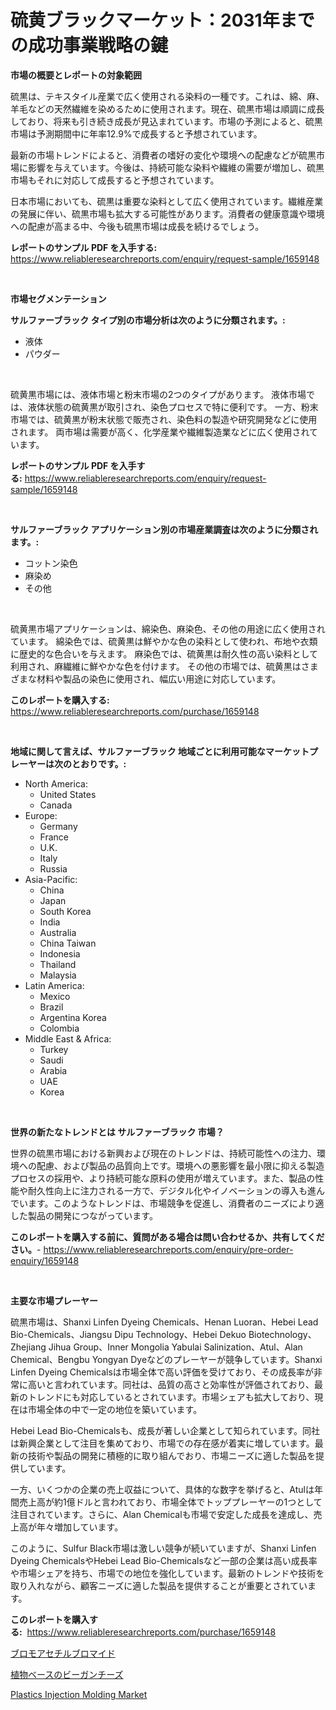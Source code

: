 <p><h1>硫黄ブラックマーケット：2031年までの成功事業戦略の鍵</h1></p><p><strong>市場の概要とレポートの対象範囲</strong></p>
<p><p>硫黒は、テキスタイル産業で広く使用される染料の一種です。これは、綿、麻、羊毛などの天然繊維を染めるために使用されます。現在、硫黒市場は順調に成長しており、将来も引き続き成長が見込まれています。市場の予測によると、硫黒市場は予測期間中に年率12.9%で成長すると予想されています。</p><p>最新の市場トレンドによると、消費者の嗜好の変化や環境への配慮などが硫黒市場に影響を与えています。今後は、持続可能な染料や繊維の需要が増加し、硫黒市場もそれに対応して成長すると予想されています。</p><p>日本市場においても、硫黒は重要な染料として広く使用されています。繊維産業の発展に伴い、硫黒市場も拡大する可能性があります。消費者の健康意識や環境への配慮が高まる中、今後も硫黒市場は成長を続けるでしょう。</p></p>
<p><strong>レポートのサンプル PDF を入手する:</strong> <a href="https://www.reliableresearchreports.com/enquiry/request-sample/1659148">https://www.reliableresearchreports.com/enquiry/request-sample/1659148</a></p>
<p>&nbsp;</p>
<p><strong>市場セグメンテーション</strong></p>
<p><strong>サルファーブラック タイプ別の市場分析は次のように分類されます。:</strong></p>
<p><ul><li>液体</li><li>パウダー</li></ul></p>
<p>&nbsp;</p>
<p><p>硫黄黒市場には、液体市場と粉末市場の2つのタイプがあります。 液体市場では、液体状態の硫黄黒が取引され、染色プロセスで特に便利です。 一方、粉末市場では、硫黄黒が粉末状態で販売され、染色料の製造や研究開発などに使用されます。 両市場は需要が高く、化学産業や繊維製造業などに広く使用されています。</p></p>
<p><strong>レポートのサンプル PDF を入手する:</strong>&nbsp;<a href="https://www.reliableresearchreports.com/enquiry/request-sample/1659148">https://www.reliableresearchreports.com/enquiry/request-sample/1659148</a></p>
<p>&nbsp;</p>
<p><strong> サルファーブラック アプリケーション別の市場産業調査は次のように分類されます。:</strong></p>
<p><ul><li>コットン染色</li><li>麻染め</li><li>その他</li></ul></p>
<p>&nbsp;</p>
<p><p>硫黄黒市場アプリケーションは、綿染色、麻染色、その他の用途に広く使用されています。 綿染色では、硫黄黒は鮮やかな色の染料として使われ、布地や衣類に歴史的な色合いを与えます。 麻染色では、硫黄黒は耐久性の高い染料として利用され、麻繊維に鮮やかな色を付けます。 その他の市場では、硫黄黒はさまざまな材料や製品の染色に使用され、幅広い用途に対応しています。</p></p>
<p><strong>このレポートを購入する:</strong>&nbsp; <a href="https://www.reliableresearchreports.com/purchase/1659148">https://www.reliableresearchreports.com/purchase/1659148</a></p>
<p>&nbsp;</p>
<p><strong>地域に関して言えば、サルファーブラック 地域ごとに利用可能なマーケットプレーヤーは次のとおりです。:</strong></p>
<p><ul>
    <li>
        North America:
        <ul>
            <li>United States</li>
            <li>Canada</li>
        </ul>
    </li>
    <li>
        Europe:
        <ul>
            <li>Germany</li>
            <li>France</li>
            <li>U.K.</li>
            <li>Italy</li>
            <li>Russia</li>
        </ul>
    </li>
    <li>
        Asia-Pacific:
        <ul>
            <li>China</li>
            <li>Japan</li>
            <li>South Korea</li>
            <li>India</li>
            <li>Australia</li>
            <li>China Taiwan</li>
            <li>Indonesia</li>
            <li>Thailand</li>
            <li>Malaysia</li>
        </ul>
    </li>
    <li>
        Latin America:
        <ul>
            <li>Mexico</li>
            <li>Brazil</li>
            <li>Argentina Korea</li>
            <li>Colombia</li>
        </ul>
    </li>
    <li>
        Middle East & Africa:
        <ul>
            <li>Turkey</li>
            <li>Saudi</li>
            <li>Arabia</li>
            <li>UAE</li>
            <li>Korea</li>
        </ul>
    </li>
    </ul></p>
<p>&nbsp;</p>
<p><strong>世界の新たなトレンドとは サルファーブラック 市場？</strong></p>
<p><p>世界の硫黒市場における新興および現在のトレンドは、持続可能性への注力、環境への配慮、および製品の品質向上です。環境への悪影響を最小限に抑える製造プロセスの採用や、より持続可能な原料の使用が増えています。また、製品の性能や耐久性向上に注力される一方で、デジタル化やイノベーションの導入も進んでいます。このようなトレンドは、市場競争を促進し、消費者のニーズにより適した製品の開発につながっています。</p></p>
<p><strong>このレポートを購入する前に、質問がある場合は問い合わせるか、共有してください。</strong>- <a href="https://www.reliableresearchreports.com/enquiry/pre-order-enquiry/1659148">https://www.reliableresearchreports.com/enquiry/pre-order-enquiry/1659148</a></p>
<p>&nbsp;</p>
<p><strong>主要な市場プレーヤー</strong></p>
<p><p>硫黒市場は、Shanxi Linfen Dyeing Chemicals、Henan Luoran、Hebei Lead Bio-Chemicals、Jiangsu Dipu Technology、Hebei Dekuo Biotechnology、Zhejiang Jihua Group、Inner Mongolia Yabulai Salinization、Atul、Alan Chemical、Bengbu Yongyan Dyeなどのプレーヤーが競争しています。Shanxi Linfen Dyeing Chemicalsは市場全体で高い評価を受けており、その成長率が非常に高いと言われています。同社は、品質の高さと効率性が評価されており、最新のトレンドにも対応しているとされています。市場シェアも拡大しており、現在は市場全体の中で一定の地位を築いています。</p><p>Hebei Lead Bio-Chemicalsも、成長が著しい企業として知られています。同社は新興企業として注目を集めており、市場での存在感が着実に増しています。最新の技術や製品の開発に積極的に取り組んでおり、市場ニーズに適した製品を提供しています。</p><p>一方、いくつかの企業の売上収益について、具体的な数字を挙げると、Atulは年間売上高が約1億ドルと言われており、市場全体でトッププレーヤーの1つとして注目されています。さらに、Alan Chemicalも市場で安定した成長を達成し、売上高が年々増加しています。</p><p>このように、Sulfur Black市場は激しい競争が続いていますが、Shanxi Linfen Dyeing ChemicalsやHebei Lead Bio-Chemicalsなど一部の企業は高い成長率や市場シェアを持ち、市場での地位を強化しています。最新のトレンドや技術を取り入れながら、顧客ニーズに適した製品を提供することが重要とされています。</p></p>
<p><strong>このレポートを購入する:</strong>&nbsp;&nbsp;<a href="https://www.reliableresearchreports.com/purchase/1659148">https://www.reliableresearchreports.com/purchase/1659148</a></p>
<p><p><a href="https://github.com/RodHoppe07/Market-Research-Report-List-1/blob/main/460150512533.md">ブロモアセチルブロマイド</a></p><p><a href="https://github.com/laurenreichert/Market-Research-Report-List-1/blob/main/785728312532.md">植物ベースのビーガンチーズ</a></p><p><a href="https://metal-farmhouse-e95.notion.site/Plastics-Injection-Molding-Market-Size-2024-2031-Global-Industrial-Analysis-Key-Geographical-Regi-904f436161e742dba1b4cbb78685aa85">Plastics Injection Molding Market</a></p></p>